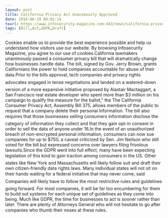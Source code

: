 ```yaml
---
layout: post
title: California Privacy Act Unanimously Approved
date: 2018-06-29 00:02:14
tourl: https://www.infosecurity-magazine.com:443/news/california-privacy-act-unanimously/
tags: [Bill,Act,GDPR,Draft]
---
```

Cookies enable us to provide the best experience possible and help us understand how visitors use our website. By browsing Infosecurity Magazine, you agree to our use of cookies.California lawmakers unanimously passed a consumer privacy bill that will dramatically change how businesses handle data. The bill, signed by Gov. Jerry Brown, grants Californians the power to hold companies accountable for abuse of their data.Prior to the bills approval, tech companies and privacy rights advocates engaged in tense negotiations and landed on a watered-down version of a more expansive initiative proposed by Alastair Mactaggart, a San Francisco real estate developer who spent more than $3 million on his campaign to qualify the measure for the ballot," the The California Consumer Privacy Act, Assembly Bill 375, allows members of the public to request that a company delete their personal information. The bill also requires that those businesses selling consumers information disclose the category of information they collect and that they gain opt-in consent in order to sell the data of anyone under 16.In the event of an unauthorized breach of non-encrypted personal information, consumers can now sue companies for up to $750, a caveat criticized by Sen. Jim Neilson who still voted for the bill but expressed concerns over lawyers filing frivolous lawsuits.Since the GDPR went into full effect, many have been expecting legislation of this kind to gain traction among consumers in the US. Other states like New York and Massachusetts will likely follow suit and draft their own citizen-friendly data rights laws. Many individual states will not sit on their hands waiting for a federal initiative that may never come, said Companies will likely have to follow the most restrictive rules and guidelines going forward. For most companies, it will be far too encumbering for them to build out systems for each unique set of guidelines as they come into being. Much like GDPR, the time for businesses to act is sooner rather than later. There are plenty of Attorneys General who will not hesitate to go after companies who thumb their noses at these rules.